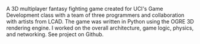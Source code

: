 A 3D multiplayer fantasy fighting game created for UCI's Game Development class with a team of three programmers and collaboration with artists from LCAD. The game was written in Python using the OGRE 3D rendering engine. I worked on the overall architecture, game logic, physics, and networking. See project on Github.
